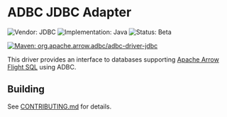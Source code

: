 <!---
  Licensed to the Apache Software Foundation (ASF) under one
  or more contributor license agreements.  See the NOTICE file
  distributed with this work for additional information
  regarding copyright ownership.  The ASF licenses this file
  to you under the Apache License, Version 2.0 (the
  "License"); you may not use this file except in compliance
  with the License.  You may obtain a copy of the License at

    http://www.apache.org/licenses/LICENSE-2.0

  Unless required by applicable law or agreed to in writing,
  software distributed under the License is distributed on an
  "AS IS" BASIS, WITHOUT WARRANTIES OR CONDITIONS OF ANY
  KIND, either express or implied.  See the License for the
  specific language governing permissions and limitations
  under the License.
-->

# ADBC JDBC Adapter

![Vendor: JDBC](https://img.shields.io/badge/vendor-JDBC-blue?style=flat-square)
![Implementation: Java](https://img.shields.io/badge/language-Java-violet?style=flat-square)
![Status: Beta](https://img.shields.io/badge/status-beta-yellow?style=flat-square)

[![Maven: org.apache.arrow.adbc/adbc-driver-jdbc](https://img.shields.io/maven-central/v/org.apache.arrow.adbc/adbc-driver-jdbc)](https://mvnrepository.com/artifact/org.apache.arrow.adbc/adbc-driver-jdbc)

This driver provides an interface to databases supporting
[Apache Arrow Flight SQL](https://arrow.apache.org/docs/format/FlightSql.html) using ADBC.

## Building

See [CONTRIBUTING.md](../../../CONTRIBUTING.md) for details.
